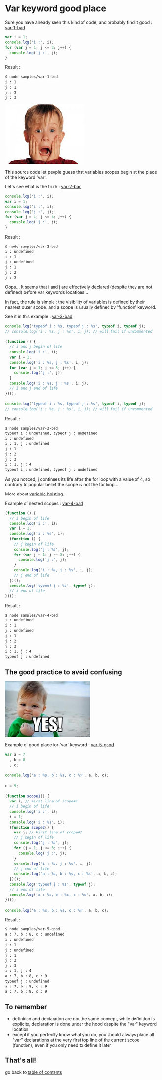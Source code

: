 Var keyword good place
======================

Sure you have already seen this kind of code, and probably find it good : [var-1-bad](https://github.com/openhoat/node-design/blob/master/samples/var-1-bad.js)

```javascript
var i = 1;
console.log('i :', i);
for (var j = 1; j <= 3; j++) {
  console.log('j :', j);
}
```

Result :

```bash
$ node samples/var-1-bad
i : 1
j : 1
j : 2
j : 3
```

![Oh no!](https://raw.githubusercontent.com/openhoat/node-design/master/assets/oh-no.jpg)

This source code let people guess that variables scopes begin at the place of the keyword 'var'.

Let's see what is the truth : [var-2-bad](https://github.com/openhoat/node-design/blob/master/samples/var-2-bad.js)

```javascript
console.log('i :', i);
var i = 1;
console.log('i :', i);
console.log('j :', j);
for (var j = 1; j <= 3; j++) {
  console.log('j :', j);
}
```

Result :

```bash
$ node samples/var-2-bad
i : undefined
i : 1
j : undefined
j : 1
j : 2
j : 3
```

Oops... It seems that i and j are effectively declared (despite they are not defined) before var keywords locations...

In fact, the rule is simple : the visibility of variables is defined by their nearest outer scope, and a scope is usually defined by 'function' keyword.

See it in this example : [var-3-bad](https://github.com/openhoat/node-design/blob/master/samples/var-3-bad.js)

```javascript
console.log('typeof i : %s, typeof j : %s', typeof i, typeof j);
// console.log('i : %s, j : %s', i, j); // will fail if uncommented

(function () {
  // i and j begin of life
  console.log('i :', i);
  var i = 1;
  console.log('i : %s, j : %s', i, j);
  for (var j = 1; j <= 3; j++) {
    console.log('j :', j);
  }
  console.log('i : %s, j : %s', i, j);
  // i and j end of life
})();

console.log('typeof i : %s, typeof j : %s', typeof i, typeof j);
// console.log('i : %s, j : %s', i, j); // will fail if uncommented
```

Result :

```bash
$ node samples/var-3-bad
typeof i : undefined, typeof j : undefined
i : undefined
i : 1, j : undefined
j : 1
j : 2
j : 3
i : 1, j : 4
typeof i : undefined, typeof j : undefined
```

As you noticed, j continues its life after the for loop with a value of 4, so contrary to popular belief the scope is not the for loop...

More about [variable hoisting](https://developer.mozilla.org/en-US/docs/Web/JavaScript/Reference/Statements/var).

Example of nested scopes : [var-4-bad](https://github.com/openhoat/node-design/blob/master/samples/var-4-bad.js)

```javascript
(function () {
  // i begin of life
  console.log('i :', i);
  var i = 1;
  console.log('i : %s', i);
  (function () {
    // j begin of life
    console.log('j : %s', j);
    for (var j = 1; j <= 3; j++) {
      console.log('j :', j);
    }
    console.log('i : %s, j : %s', i, j);
    // j end of life
  })();
  console.log('typeof j : %s', typeof j);
  // i end of life
})();
```

Result :

```bash
$ node samples/var-4-bad
i : undefined
i : 1
j : undefined
j : 1
j : 2
j : 3
i : 1, j : 4
typeof j : undefined
```

The good practice to avoid confusing
------------------------------------

![Oh yeah!](https://raw.githubusercontent.com/openhoat/node-design/master/assets/yes-baby.jpg)

Example of good place for 'var' keyword : [var-5-good](https://github.com/openhoat/node-design/blob/master/samples/var-5-good.js)

```javascript
var a = 7
  , b = 8
  , c;

console.log('a : %s, b : %s, c : %s', a, b, c);

c = 9;

(function scope1() {
  var i; // First line of scope#1
  // i begin of life
  console.log('i :', i);
  i = 1;
  console.log('i : %s', i);
  (function scope2() {
    var j; // First line of scope#2
    // j begin of life
    console.log('j : %s', j);
    for (j = 1; j <= 3; j++) {
      console.log('j :', j);
    }
    console.log('i : %s, j : %s', i, j);
    // j end of life
    console.log('a : %s, b : %s, c : %s', a, b, c);
  })();
  console.log('typeof j : %s', typeof j);
  // i end of life
  console.log('a : %s, b : %s, c : %s', a, b, c);
})();

console.log('a : %s, b : %s, c : %s', a, b, c);
```

Result :

```bash
$ node samples/var-5-good
a : 7, b : 8, c : undefined
i : undefined
i : 1
j : undefined
j : 1
j : 2
j : 3
i : 1, j : 4
a : 7, b : 8, c : 9
typeof j : undefined
a : 7, b : 8, c : 9
a : 7, b : 8, c : 9
```

To remember
-----------

- definition and declaration are not the same concept, while definition is explicite, declaration is done under the hood despite the "var" keyword location
- except if you perfectly know what you do, you should always place all "var" declarations at the very first top line of the current scope (function), even if you only need to define it later

That's all!
-----------

go back to [table of contents](../README.md#use-cases)